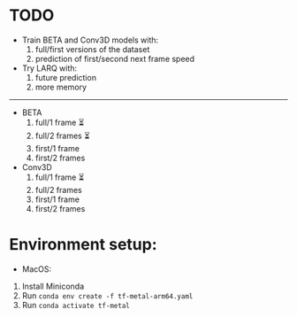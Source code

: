# TODO

- Train BETA and Conv3D models with:
  1. full/first versions of the dataset
  2. prediction of first/second next frame speed
- Try LARQ with:
  1. future prediction
  2. more memory

---

- BETA
  1. full/1 frame ⏳
  2. full/2 frames ⏳
  3. first/1 frame
  4. first/2 frames
- Conv3D
  1. full/1 frame ⏳
  2. full/2 frames
  3. first/1 frame
  4. first/2 frames

# Environment setup:

- MacOS:

1. Install Miniconda
2. Run `conda env create -f tf-metal-arm64.yaml`
3. Run `conda activate tf-metal`
